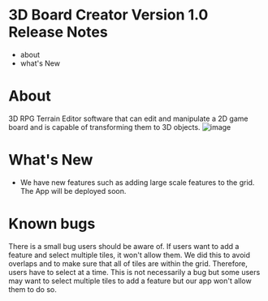 # 3D Board Creator Version 1.0 Release Notes
* about
* what's New

# About
3D RPG Terrain Editor software that can edit and manipulate a 2D game board and is capable of transforming them to 3D objects.
![image](https://user-images.githubusercontent.com/81491866/207199581-8e240915-0942-49cb-94a1-517f9ad3d82d.png)

# What's New
* We have new features such as adding large scale features to the grid. The App will be deployed soon.

# Known bugs
There is a small bug users should be aware of. If users want to add a feature and select multiple tiles, it won't allow them. We did this to avoid overlaps
and to make sure that all of tiles are within the grid. Therefore, users have to select at a time. This is not necessarily a bug but some users may want
to select multiple tiles to add a feature but our app won't allow them to do so.
